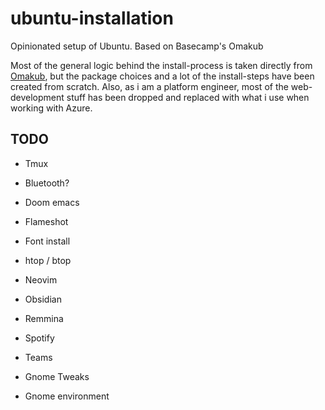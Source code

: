 # ubuntu-installation

Opinionated setup of Ubuntu. Based on Basecamp's Omakub

Most of the general logic behind the install-process is taken directly from [Omakub](https://github.com/basecamp/omakub), but the package choices and a lot of the install-steps have been created from scratch. Also, as i am a platform engineer, most of the web-development stuff has been dropped and replaced with what i use when working with Azure.

## TODO

- Tmux
- Bluetooth?
- Doom emacs
- Flameshot
- Font install
- htop / btop
- Neovim
- Obsidian
- Remmina
- Spotify
- Teams
- Gnome Tweaks

- Gnome environment
